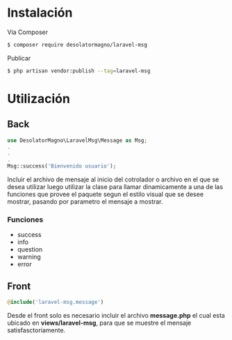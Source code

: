 # Instalación

Via Composer

``` bash
$ composer require desolatormagno/laravel-msg
```

Publicar

``` bash
$ php artisan vendor:publish --tag=laravel-msg
```

# Utilización

## Back

``` php
use DesolatorMagno\LaravelMsg\Message as Msg;
.
.
.
Msg::success('Bienvenido usuario');
```

Incluir el archivo de mensaje al inicio del cotrolador o archivo en el que se desea utilizar luego utilizar la clase para llamar dinamicamente a una de las funciones que provee el paquete segun el estilo visual que se desee mostrar, pasando por parametro el mensaje a mostrar.

### Funciones

- success
- info
- question
- warning
- error

## Front

``` php
@include('laravel-msg.message')
```


Desde el front solo es necesario incluir el archivo **message.php** el cual esta ubicado en **views/laravel-msg**, para que se muestre el mensaje satisfasctoriamente.